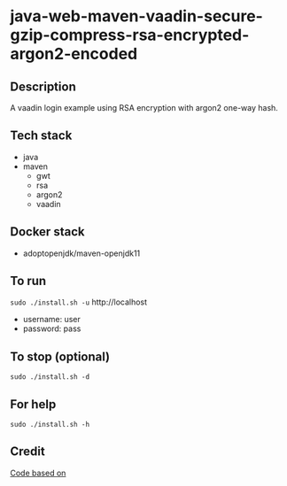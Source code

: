 # java-web-maven-vaadin-secure-gzip-compress-rsa-encrypted-argon2-encoded

## Description
A vaadin login example using
RSA encryption with argon2
one-way hash.

## Tech stack
- java
- maven
  - gwt
  - rsa
  - argon2
  - vaadin

## Docker stack
- adoptopenjdk/maven-openjdk11

## To run
`sudo ./install.sh -u`
http://localhost
- username: user
- password: pass

## To stop (optional)
`sudo ./install.sh -d`

## For help
`sudo ./install.sh -h`

## Credit
[Code based on](https://examples.javacodegeeks.com/enterprise-java/vaadin/vaadin-login-example/)
